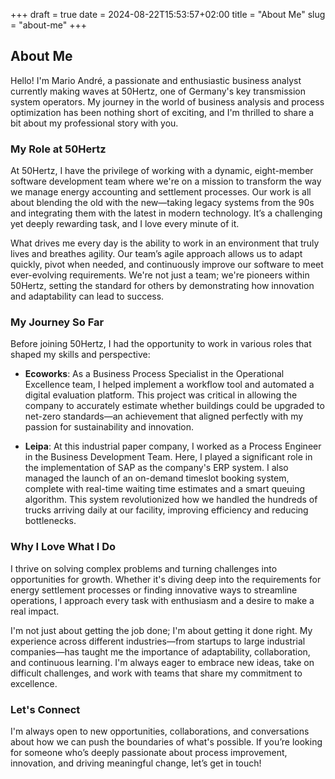 +++ 
draft = true
date = 2024-08-22T15:53:57+02:00
title = "About Me"
slug = "about-me" 
+++

## About Me

Hello! I'm Mario André, a passionate and enthusiastic business analyst currently making waves at 50Hertz, one of Germany's key transmission system operators. My journey in the world of business analysis and process optimization has been nothing short of exciting, and I'm thrilled to share a bit about my professional story with you.

### My Role at 50Hertz

At 50Hertz, I have the privilege of working with a dynamic, eight-member software development team where we're on a mission to transform the way we manage energy accounting and settlement processes. Our work is all about blending the old with the new—taking legacy systems from the 90s and integrating them with the latest in modern technology. It’s a challenging yet deeply rewarding task, and I love every minute of it.

What drives me every day is the ability to work in an environment that truly lives and breathes agility. Our team’s agile approach allows us to adapt quickly, pivot when needed, and continuously improve our software to meet ever-evolving requirements. We're not just a team; we're pioneers within 50Hertz, setting the standard for others by demonstrating how innovation and adaptability can lead to success.

### My Journey So Far

Before joining 50Hertz, I had the opportunity to work in various roles that shaped my skills and perspective:

- **Ecoworks**: As a Business Process Specialist in the Operational Excellence team, I helped implement a workflow tool and automated a digital evaluation platform. This project was critical in allowing the company to accurately estimate whether buildings could be upgraded to net-zero standards—an achievement that aligned perfectly with my passion for sustainability and innovation.

- **Leipa**: At this industrial paper company, I worked as a Process Engineer in the Business Development Team. Here, I played a significant role in the implementation of SAP as the company's ERP system. I also managed the launch of an on-demand timeslot booking system, complete with real-time waiting time estimates and a smart queuing algorithm. This system revolutionized how we handled the hundreds of trucks arriving daily at our facility, improving efficiency and reducing bottlenecks.

### Why I Love What I Do

I thrive on solving complex problems and turning challenges into opportunities for growth. Whether it's diving deep into the requirements for energy settlement processes or finding innovative ways to streamline operations, I approach every task with enthusiasm and a desire to make a real impact.

I'm not just about getting the job done; I'm about getting it done right. My experience across different industries—from startups to large industrial companies—has taught me the importance of adaptability, collaboration, and continuous learning. I'm always eager to embrace new ideas, take on difficult challenges, and work with teams that share my commitment to excellence.

### Let's Connect

I'm always open to new opportunities, collaborations, and conversations about how we can push the boundaries of what's possible. If you’re looking for someone who’s deeply passionate about process improvement, innovation, and driving meaningful change, let’s get in touch!
